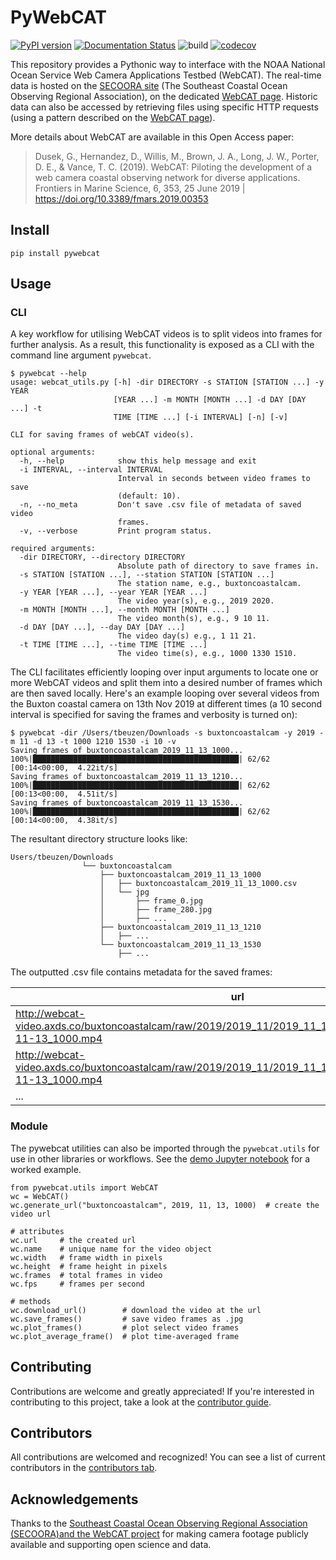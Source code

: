 # PyWebCAT

[![PyPI version](https://badge.fury.io/py/pywebcat.svg)](https://badge.fury.io/py/pywebcat)
[![Documentation Status](https://readthedocs.org/projects/pywebcat/badge/?version=latest)](https://pywebcat.readthedocs.io/en/latest/?badge=latest)
![build](https://github.com/UNCG-DAISY/PyWebCAT/workflows/build/badge.svg?branch=master)
[![codecov](https://codecov.io/gh/UNCG-DAISY/PyWebCAT/branch/master/graph/badge.svg)](https://codecov.io/gh/UNCG-DAISY/PyWebCAT)

This repository provides a Pythonic way to interface with the NOAA National Ocean Service Web Camera Applications 
Testbed (WebCAT). The real-time data is hosted on the [SECOORA site](https://secoora.org) 
(The Southeast Coastal Ocean Observing Regional Association), on the dedicated [WebCAT page](https://secoora.org/webcat/).
Historic data can also be accessed by retrieving files using specific HTTP requests (using a pattern described on the 
[WebCAT page](https://secoora.org/webcat/)). 

More details about WebCAT are available in this Open Access paper:

>Dusek, G., Hernandez, D., Willis, M., Brown, J. A., Long, J. W., Porter, D. E., & Vance, T. C. (2019). WebCAT: Piloting the development of a web camera coastal observing network for diverse applications. Frontiers in Marine Science, 6, 353, 25 June 2019 | https://doi.org/10.3389/fmars.2019.00353

## Install

```{sh}
pip install pywebcat
```

## Usage

### CLI

A key workflow for utilising WebCAT videos is to split videos into frames for further analysis. As a result, this functionality is exposed as a CLI with the command line argument `pywebcat`.

```{sh}
$ pywebcat --help
usage: webcat_utils.py [-h] -dir DIRECTORY -s STATION [STATION ...] -y YEAR
                       [YEAR ...] -m MONTH [MONTH ...] -d DAY [DAY ...] -t
                       TIME [TIME ...] [-i INTERVAL] [-n] [-v]

CLI for saving frames of webCAT video(s).

optional arguments:
  -h, --help            show this help message and exit
  -i INTERVAL, --interval INTERVAL
                        Interval in seconds between video frames to save
                        (default: 10).
  -n, --no_meta         Don't save .csv file of metadata of saved video
                        frames.
  -v, --verbose         Print program status.

required arguments:
  -dir DIRECTORY, --directory DIRECTORY
                        Absolute path of directory to save frames in.
  -s STATION [STATION ...], --station STATION [STATION ...]
                        The station name, e.g., buxtoncoastalcam.
  -y YEAR [YEAR ...], --year YEAR [YEAR ...]
                        The video year(s), e.g., 2019 2020.
  -m MONTH [MONTH ...], --month MONTH [MONTH ...]
                        The video month(s), e.g., 9 10 11.
  -d DAY [DAY ...], --day DAY [DAY ...]
                        The video day(s) e.g., 1 11 21.
  -t TIME [TIME ...], --time TIME [TIME ...]
                        The video time(s), e.g., 1000 1330 1510.
```

The CLI facilitates efficiently looping over input arguments to locate one or more WebCAT videos and split them into a desired number of frames which are then saved locally. Here's an example looping over several videos from the Buxton coastal camera on 13th Nov 2019 at different times (a 10 second interval is specified for saving the frames and verbosity is turned on):

```{sh}
$ pywebcat -dir /Users/tbeuzen/Downloads -s buxtoncoastalcam -y 2019 -m 11 -d 13 -t 1000 1210 1530 -i 10 -v
Saving frames of buxtoncoastalcam_2019_11_13_1000...
100%|██████████████████████████████████████████████| 62/62 [00:14<00:00,  4.22it/s]
Saving frames of buxtoncoastalcam_2019_11_13_1210...
100%|██████████████████████████████████████████████| 62/62 [00:13<00:00,  4.51it/s]
Saving frames of buxtoncoastalcam_2019_11_13_1530...
100%|██████████████████████████████████████████████| 62/62 [00:14<00:00,  4.38it/s]
```

The resultant directory structure looks like:

```{sh}
Users/tbeuzen/Downloads
                └── buxtoncoastalcam
                    ├── buxtoncoastalcam_2019_11_13_1000
                    │   ├── buxtoncoastalcam_2019_11_13_1000.csv
                    │   └── jpg
                    │       ├── frame_0.jpg
                    │       ├── frame_280.jpg
                    │       ├── ...
                    ├── buxtoncoastalcam_2019_11_13_1210
                    │   ├── ...
                    └── buxtoncoastalcam_2019_11_13_1530
                        ├── ...
```

The outputted .csv file contains metadata for the saved frames:

| url        | name           | frame  | path|
| ------------- |-------------| -----|---|
|http://webcat-video.axds.co/buxtoncoastalcam/raw/2019/2019_11/2019_11_13/buxtoncoastalcam.2019-11-13_1000.mp4|buxtoncoastalcam_2019_11_13_1000|0|/Users/tbeuzen/Downloads/buxtoncoastalcam/buxtoncoastalcam_2019_11_13_1000/jpg/frame_0.jpg|
|http://webcat-video.axds.co/buxtoncoastalcam/raw/2019/2019_11/2019_11_13/buxtoncoastalcam.2019-11-13_1000.mp4|buxtoncoastalcam_2019_11_13_1000|280|/Users/tbeuzen/Downloads/buxtoncoastalcam/buxtoncoastalcam_2019_11_13_1000/jpg/frame_280.jpg|
|...|...|...|...|

### Module

The pywebcat utilities can also be imported through the `pywebcat.utils` for use in other libraries or workflows. See the [demo Jupyter notebook](notebooks/pywebcat_demo.ipynb) for a worked example.

```{python}
from pywebcat.utils import WebCAT
wc = WebCAT()
wc.generate_url("buxtoncoastalcam", 2019, 11, 13, 1000)  # create the video url

# attributes
wc.url     # the created url
wc.name    # unique name for the video object
wc.width   # frame width in pixels
wc.height  # frame height in pixels
wc.frames  # total frames in video
wc.fps     # frames per second

# methods
wc.download_url()        # download the video at the url
wc.save_frames()         # save video frames as .jpg
wc.plot_frames()         # plot select video frames
wc.plot_average_frame()  # plot time-averaged frame
```

## Contributing

Contributions are welcome and greatly appreciated! If you're interested in contributing to this project, take a look at the [contributor guide](docs/contributing.rst).

## Contributors

All contributions are welcomed and recognized! You can see a list of current contributors in the [contributors tab](https://github.com/UNCG-DAISY/pywebcat/graphs/contributors).

## Acknowledgements

Thanks to the [Southeast Coastal Ocean Observing Regional Association (SECOORA)and the WebCAT project](https://secoora.org/webcat/) for making camera footage publicly available and supporting open science and data.

